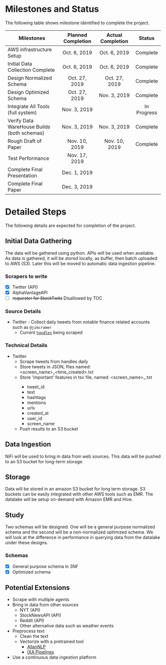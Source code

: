 
# Milestones and Status

The following table shows milestone identified to complete the project.

| Milestones                                  | Planned Completion | Actual Completion  | Status   |
|---------------------------------------------|:------------------:|:------------------:|:--------:|
| AWS infrastructure Setup                    | Oct. 6, 2019       | Oct. 6, 2019       | Complete |
| Initial Data Collection Complete            | Oct. 6, 2019       | Oct. 6, 2019       | Complete |
| Design Normalized Schema                    | Oct. 27, 2019      | Oct. 27, 2019      | Complete |
| Design Optimized Schema                     | Oct. 27, 2019      | Nov. 3, 2019       | Complete |
| Integrate All Tools (full system)           | Nov. 3, 2019       |  | In Progress |
| Verify Data WareHouse Builds (both schemas) | Nov. 3, 2019       | Nov. 3, 2019       | Complete |
| Rough Draft of Paper                        | Nov. 10, 2019      | Nov. 10, 2019      | Complete |
| Test Performance                            | Nov. 17, 2019      |  |  |
| Complete Final Presentation                 | Dec. 1, 2019       |  |  |
| Complete Final Paper                        | Dec. 3, 2019       |  |  |

# Detailed Steps

The following details are expected for completion of the project.

## Initial Data Gathering

The data will be gathered using python. 
APIs will be used when available. 
As data is gathered, it will be stored locally, as buffer, then batch uploaded to AWS (S3).
Later this will be moved to automatic data ingestion pipeline.

### Scrapers to write

- [X] Twitter (API)
- [X] AlphaVantageAPI
- [ ] ~~requester for StockTwits~~ Disallowed by TOC

### Source Details

* Twitter - Collect daily tweets from notable finance related accounts such as `@jimcramer`
  * Current [`handles`](https://github.com/sjmiller8182/DBMS_Proj/blob/master/scrape_utils/python/twitter_handles.txt) being scraped

### Technical Details

* Twitter
  * Scrape tweets from handles daily
  * Store tweets in JSON, files named: <screen_name>_<time_created>.txt
  * Store 'important' features in tsv file, named: <screen_name>_<date>.txt
    * tweet_id
    * text
    * hashtags
    * mentions
    * urls
    * created_at
    * user_id
    * screen_name
  * Push results to an S3 bucket

## Data Ingestion

NiFi will be used to bring in data from web sources. This data will be pushed to an S3 bucket for long-term storage.

## Storage

Data will be stored in an amazon S3 bucket for long term storage. 
S3 buckets can be easily integrated with other AWS tools such as EMR. 
The datalake will be setup on-demand with Amazon EMR and Hive.

## Study 

Two schemas will be designed. 
One will be a general purpose normalized schema and the second will be a non-normalized optimized schema.
We will look at the difference in performance in querying data from the datalake under these designs.

### Schemas

- [X] General purpose schema in 3NF
- [X] Optimized schema

## Potential Extensions

* Scrape with multiple agents
* Bring in data from other sources
  * NYT (API)
  * StockNewsAPI (API)
  * Reddit (API)
  * Other alternative data such as weather events
* Preprocess text
  * Clean the text
  * Vectorize with a pretrained tool
    * [AllanNLP](https://allennlp.org/)
    * [IXA Pipelines](http://ixa2.si.ehu.es/ixa-pipes/)
* Use a continuous data ingestion platform
